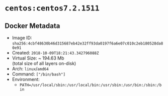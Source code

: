 # `centos:centos7.2.1511`

## Docker Metadata

- Image ID: `sha256:4cbf48630b46d315687eb42e32ff93da0197f6a6e07c010c2eb180528da80e91`
- Created: `2018-10-09T18:21:43.342796088Z`
- Virtual Size: ~ 194.63 Mb  
  (total size of all layers on-disk)
- Arch: `linux`/`amd64`
- Command: `["/bin/bash"]`
- Environment:
  - `PATH=/usr/local/sbin:/usr/local/bin:/usr/sbin:/usr/bin:/sbin:/bin`
